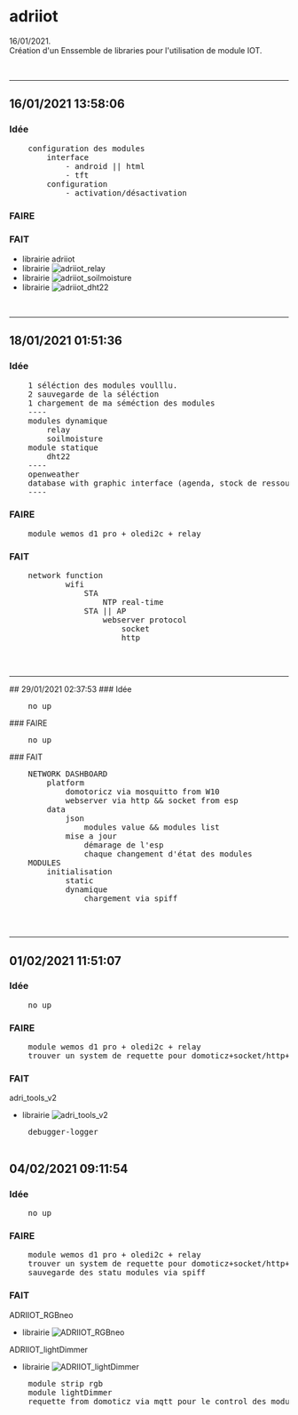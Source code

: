 # adriiot
16/01/2021.<br />
Création d'un Enssemble de libraries pour l'utilisation de module IOT.<br />

<br />
<hr>

## 16/01/2021 13:58:06
### Idée
<pre>
    configuration des modules
        interface
            - android || html
            - tft 
        configuration
            - activation/désactivation
</pre>
### FAIRE
### FAIT
* librairie adriiot<br />
* librairie ![adriiot_relay](https://github.com/AdriLighting/adriiot_relay)<br />
* librairie ![adriiot_soilmoisture](https://github.com/AdriLighting/adriiot_soilmoisture)<br />
* librairie ![adriiot_dht22](https://github.com/AdriLighting/adriiot_dht22)<br />

<br />
<hr>

## 18/01/2021 01:51:36
### Idée
<pre>
    1 séléction des modules voulllu.
    2 sauvegarde de la séléction
    1 chargement de ma séméction des modules
    ----
    modules dynamique
        relay
        soilmoisture
    module statique
        dht22      
    ----
    openweather
    database with graphic interface (agenda, stock de ressource, etc...)
    ----  
</pre>
### FAIRE
<pre>
    module wemos d1 pro + oledi2c + relay
</pre>    
### FAIT
<pre>
    network function
            wifi  
                STA
                    NTP real-time  
                STA || AP
                    webserver protocol
                        socket
                        http
     
</pre>

<br />
<hr>

</pre>
## 29/01/2021 02:37:53
### Idée
<pre>
    no up
</pre>
### FAIRE
<pre>
    no up
</pre>    
### FAIT
<pre>
    NETWORK DASHBOARD
        platform
            domotoricz via mosquitto from W10
            webserver via http && socket from esp
        data 
            json
                modules value && modules list
            mise a jour
                démarage de l'esp
                chaque changement d'état des modules
    MODULES
        initialisation
            static
            dynamique 
                chargement via spiff

</pre>

<br />
<hr>

## 01/02/2021 11:51:07
### Idée
<pre>
    no up
</pre>
### FAIRE
<pre>
    module wemos d1 pro + oledi2c + relay
    trouver un system de requette pour domoticz+socket/http+udp
</pre>    
### FAIT
adri_tools_v2<br />
* librairie ![adri_tools_v2](https://github.com/AdriLighting/adri_tools_v2)
<pre>
    debugger-logger
    
</pre>

## 04/02/2021 09:11:54
### Idée
<pre>
    no up
</pre>
### FAIRE
<pre>
    module wemos d1 pro + oledi2c + relay
    trouver un system de requette pour domoticz+socket/http+udp
    sauvegarde des statu modules via spiff 
</pre>    
### FAIT
ADRIIOT_RGBneo<br />
* librairie ![ADRIIOT_RGBneo](https://github.com/AdriLighting/ADRIIOT_RGBneo)

ADRIIOT_lightDimmer<br />
* librairie ![ADRIIOT_lightDimmer](https://github.com/AdriLighting/ADRIIOT_lightDimmer)
<pre>
    module strip rgb
    module lightDimmer
    requette from domoticz via mqtt pour le control des modules
    
</pre>

